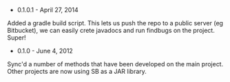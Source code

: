 
* 0.1.0.1 - April 27, 2014

Added a gradle build script. This lets us push the repo to a public server (eg Bitbucket),
we can easily crete javadocs and run findbugs on the project. Super!

* 0.1.0 - June 4, 2012

Sync'd a number of methods that have been developed on the
main project. Other projects are now using SB as a JAR library.





